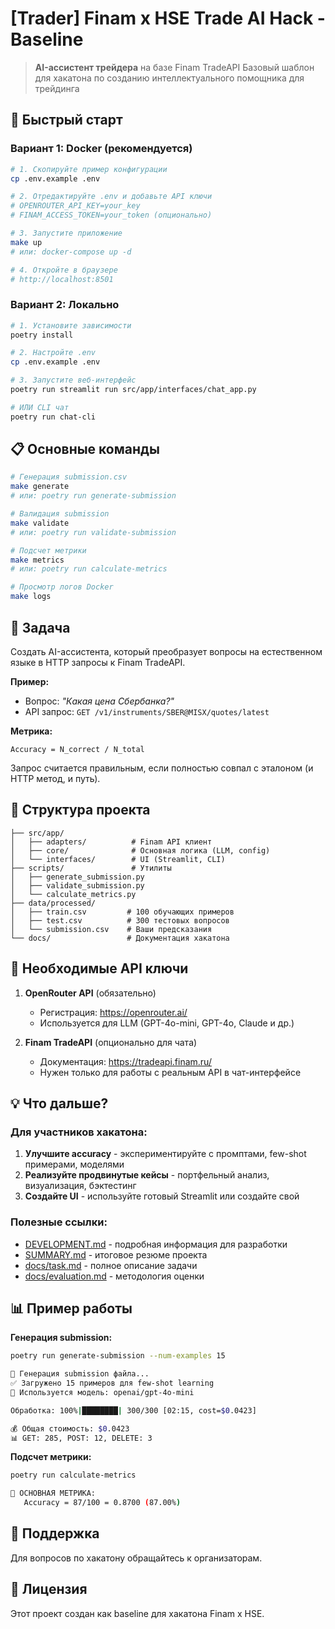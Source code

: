 # \[Trader\] Finam x HSE Trade AI Hack - Baseline

> **AI-ассистент трейдера** на базе Finam TradeAPI
> Базовый шаблон для хакатона по созданию интеллектуального помощника для трейдинга

## 🚀 Быстрый старт

### Вариант 1: Docker (рекомендуется)

```bash
# 1. Скопируйте пример конфигурации
cp .env.example .env

# 2. Отредактируйте .env и добавьте API ключи
# OPENROUTER_API_KEY=your_key
# FINAM_ACCESS_TOKEN=your_token (опционально)

# 3. Запустите приложение
make up
# или: docker-compose up -d

# 4. Откройте в браузере
# http://localhost:8501
```

### Вариант 2: Локально

```bash
# 1. Установите зависимости
poetry install

# 2. Настройте .env
cp .env.example .env

# 3. Запустите веб-интерфейс
poetry run streamlit run src/app/interfaces/chat_app.py

# ИЛИ CLI чат
poetry run chat-cli
```

## 📋 Основные команды

```bash
# Генерация submission.csv
make generate
# или: poetry run generate-submission

# Валидация submission
make validate
# или: poetry run validate-submission

# Подсчет метрики
make metrics
# или: poetry run calculate-metrics

# Просмотр логов Docker
make logs
```

## 🎯 Задача

Создать AI-ассистента, который преобразует вопросы на естественном языке в HTTP запросы к Finam TradeAPI.

**Пример:**
- Вопрос: *"Какая цена Сбербанка?"*
- API запрос: `GET /v1/instruments/SBER@MISX/quotes/latest`

**Метрика:**
```
Accuracy = N_correct / N_total
```

Запрос считается правильным, если полностью совпал с эталоном (и HTTP метод, и путь).

## 📁 Структура проекта

```
├── src/app/
│   ├── adapters/          # Finam API клиент
│   ├── core/              # Основная логика (LLM, config)
│   └── interfaces/        # UI (Streamlit, CLI)
├── scripts/               # Утилиты
│   ├── generate_submission.py
│   ├── validate_submission.py
│   └── calculate_metrics.py
├── data/processed/
│   ├── train.csv         # 100 обучающих примеров
│   ├── test.csv          # 300 тестовых вопросов
│   └── submission.csv    # Ваши предсказания
└── docs/                 # Документация хакатона
```

## 🔑 Необходимые API ключи

1. **OpenRouter API** (обязательно)
   - Регистрация: https://openrouter.ai/
   - Используется для LLM (GPT-4o-mini, GPT-4o, Claude и др.)

2. **Finam TradeAPI** (опционально для чата)
   - Документация: https://tradeapi.finam.ru/
   - Нужен только для работы с реальным API в чат-интерфейсе

## 💡 Что дальше?

### Для участников хакатона:
1. **Улучшите accuracy** - экспериментируйте с промптами, few-shot примерами, моделями
2. **Реализуйте продвинутые кейсы** - портфельный анализ, визуализация, бэктестинг
3. **Создайте UI** - используйте готовый Streamlit или создайте свой

### Полезные ссылки:
- [DEVELOPMENT.md](DEVELOPMENT.md) - подробная информация для разработки
- [SUMMARY.md](SUMMARY.md) - итоговое резюме проекта
- [docs/task.md](docs/task.md) - полное описание задачи
- [docs/evaluation.md](docs/evaluation.md) - методология оценки

## 📊 Пример работы

**Генерация submission:**
```bash
poetry run generate-submission --num-examples 15

🚀 Генерация submission файла...
✅ Загружено 15 примеров для few-shot learning
🤖 Используется модель: openai/gpt-4o-mini

Обработка: 100%|████████| 300/300 [02:15, cost=$0.0423]

💰 Общая стоимость: $0.0423
📊 GET: 285, POST: 12, DELETE: 3
```

**Подсчет метрики:**
```bash
poetry run calculate-metrics

🎯 ОСНОВНАЯ МЕТРИКА:
   Accuracy = 87/100 = 0.8700 (87.00%)
```

## 🤝 Поддержка

Для вопросов по хакатону обращайтесь к организаторам.

## 📄 Лицензия

Этот проект создан как baseline для хакатона Finam x HSE.
